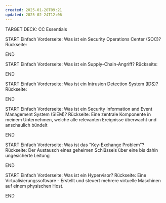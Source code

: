 ```yaml
---
created: 2025-01-20T09:21
updated: 2025-02-24T12:06
---
```

TARGET DECK: CC Essentials

START
Einfach
Vorderseite: Was ist ein Security Operations Center (SOC)?
Rückseite: 
<!--ID: 1740395190900-->
END

START
Einfach
Vorderseite: Was ist ein Supply-Chain-Angriff?
Rückseite: 
<!--ID: 1740395190903-->
END

START
Einfach
Vorderseite: Was ist ein Intrusion Detection System (IDS)?
Rückseite: 
<!--ID: 1740395190905-->
END

START
Einfach
Vorderseite: Was ist ein Security Information and Event Management System (SIEM)?
Rückseite: Eine zentrale Komponente in meinem Unternehmen, welche alle relevanten Ereignisse überwacht und anschaulich bündelt
<!--ID: 1740395190907-->
END

START
Einfach
Vorderseite: Was ist das "Key-Exchange Problem"? 
Rückseite: Der Austausch eines geheimen Schlüssels über eine bis dahin ungesicherte Leitung
<!--ID: 1740395190909-->
END

START
Einfach
Vorderseite: Was ist ein Hypervisor?
Rückseite: Eine Virtualisierungssoftware - Erstellt und steuert mehrere virtuelle Maschinen auf einem physischen Host.
<!--ID: 1740395190911-->
END
